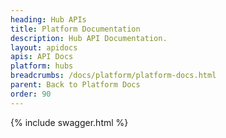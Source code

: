 ```yaml
---
heading: Hub APIs
title: Platform Documentation
description: Hub API Documentation.
layout: apidocs
apis: API Docs
platform: hubs
breadcrumbs: /docs/platform/platform-docs.html
parent: Back to Platform Docs
order: 90
---
```


{% include swagger.html %}
